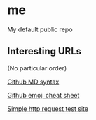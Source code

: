 # me
My default public repo

## Interesting URLs
(No particular order)

[Github MD syntax](https://docs.github.com/fr/get-started/writing-on-github/getting-started-with-writing-and-formatting-on-github/basic-writing-and-formatting-syntax)

[Github emoji cheat sheet](https://github.com/ikatyang/emoji-cheat-sheet/blob/github-actions-auto-update/README.md)

[Simple http request test site](https://httpbin.org/)
